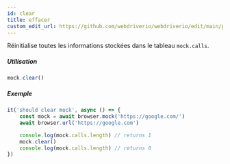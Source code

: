 ```yaml
---
id: clear
title: effacer
custom_edit_url: https://github.com/webdriverio/webdriverio/edit/main/packages/webdriverio/src/commands/mock/clear.ts
---
```


Réinitialise toutes les informations stockées dans le tableau `mock.calls`.

##### Utilisation

```js
mock.clear()
```

##### Exemple

```js title="clear.js"
it('should clear mock', async () => {
    const mock = await browser.mock('https://google.com/')
    await browser.url('https://google.com')

    console.log(mock.calls.length) // returns 1
    mock.clear()
    console.log(mock.calls.length) // returns 0
})
```